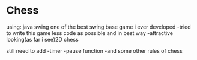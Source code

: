 # Chess
using: java swing
one of the best swing base game i ever developed
-tried to write this game less code as possible and in best way
-attractive looking(as far i see)2D chess

still need to add
-timer
-pause function
-and some other rules of chess